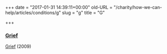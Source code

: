 +++
date = "2017-01-31 14:39:11+00:00"
old-URL = "/charity/how-we-can-help/articles/conditions/g"
slug = "g"
title = "G"

+++

### [Grief](http://localhost/charity/how-we-can-help/articles/conditions/g/coming-to-terms-with-loss/)
[Grief](http://localhost/charity/how-we-can-help/articles/conditions/g/grief/) (2009)
